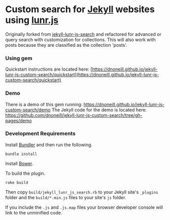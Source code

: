 # Custom search for [Jekyll](http://jekyllrb.com/) websites using [lunr.js](http://lunrjs.com/)

Originally forked from [jekyll-lunr-js-search](https://github.com/slashdotdash/jekyll-lunr-js-search) and refactored for advanced or query search with customization for collections. This will also work with posts because they are classified as the collection 'posts'.

### Using gem
Quickstart instructions are located here: [https://dnoneill.github.io/jekyll-lunr-js-custom-search/quickstart](https://dnoneill.github.io/jekyll-lunr-js-custom-search/quickstart)

### Demo
There is a demo of this gem running: https://dnoneill.github.io/jekyll-lunr-js-custom-search/demo
The Jekyll code for the demo is located here: https://github.com/dnoneill/jekyll-lunr-js-custom-search/tree/gh-pages/demo

### Development Requirements

Install [Bundler](http://bundler.io/) and then run the following.

	bundle install

Install [Bower](http://bower.io).

To build the plugin.

    rake build

Then copy `build/jekyll_lunr_js_search.rb` to your Jekyll site's `_plugins` folder and the `build/*.min.js` files to your site's `js` folder.

If you include the `.js` and `.js.map` files your browser developer console will link to the unminified code.
